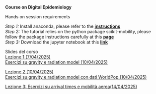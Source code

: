 

**Course on Digital Epidemiology**   

Hands on session requirements  

*Step 1:* Install anaconda, please refer to the [**instructions**](https://docs.anaconda.com/free/anaconda/install/index.html)  
*Step 2:* The tutorial relies on the python package scikit-mobility, please follow the package instructions carefully at this [**page**](https://scikit-mobility.github.io/scikit-mobility/index.html)   
*Step 3:* Download the jupyter notebook at this [**link**](https://github.com/mattiamazzoli/Teaching/tree/main)

Slides del corso  
<a href="https://github.com/mattiamazzoli/Teaching/blob/main/slides/mobility_course_lezione1.pdf" download>Lezione 1 (7/04/2025)</a>  
<a href="https://github.com/mattiamazzoli/Teaching/blob/main/mobility_models.ipynb" download>Esercizi su gravity e radiation model (10/04/2025)</a>

<a href="https://github.com/mattiamazzoli/Teaching/blob/main/slides/mobility_course_lezione2.pdf" download>Lezione 2 (10/04/2025)</a>   
<a href="https://github.com/mattiamazzoli/Teaching/blob/main/mobility_models_worldPoP.ipynb" download>Esercizi su gravity e radiation model con dati WorldPop (10/04/2025)</a>

<a href="https://github.com/mattiamazzoli/Teaching/blob/main/arrival_times.ipynb" download>Lezione 3: Esercizi su arrival times e mobilità aerea(14/04/2025)</a>

